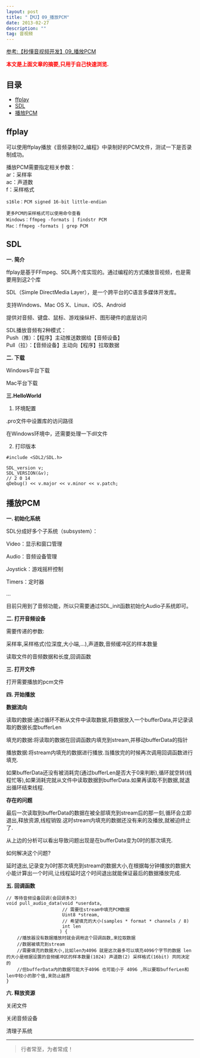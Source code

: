 ```yaml
---
layout: post
title: "【MJ】09_播放PCM"
date: 2013-02-27
description: ""
tag: 音视频
---
```



[参考:【秒懂音视频开发】09_播放PCM](https://www.cnblogs.com/mjios/p/14581738.html)

<span style="font-weight:bold;color:red;">本文是上面文章的摘要,只用于自己快速浏览.</span>


## 目录

* [ffplay](#content1)
* [SDL](#content2)
* [播放PCM](#content3)




<!-- ************************************************ -->
## <a id="content1"></a>ffplay

可以使用ffplay播放《音频录制02_编程》中录制好的PCM文件，测试一下是否录制成功。

播放PCM需要指定相关参数：   
ar：采样率   
ac：声道数   
f：采样格式    

```
s16le：PCM signed 16-bit little-endian

更多PCM的采样格式可以使用命令查看
Windows：ffmpeg -formats | findstr PCM
Mac：ffmpeg -formats | grep PCM
```


<!-- ************************************************ -->
## <a id="content2"></a>SDL

**一. 简介**

ffplay是基于FFmpeg、SDL两个库实现的。通过编程的方式播放音视频，也是需要用到这2个库

SDL（Simple DirectMedia Layer），是一个跨平台的C语言多媒体开发库。

支持Windows、Mac OS X、Linux、iOS、Android

提供对音频、键盘、鼠标、游戏操纵杆、图形硬件的底层访问

SDL播放音频有2种模式：   
Push（推）：【程序】主动推送数据给【音频设备】    
Pull（拉）：【音频设备】主动向【程序】拉取数据    

**二. 下载**

Windows平台下载

Mac平台下载

**三.HelloWorld**

1. 环境配置

.pro文件中设置库的访问路径

在Windows环境中，还需要处理一下dll文件


2. 打印版本

```
#include <SDL2/SDL.h>
 
SDL_version v;
SDL_VERSION(&v);
// 2 0 14
qDebug() << v.major << v.minor << v.patch;
```

<!-- ************************************************ -->
## <a id="content3"></a>播放PCM

**一. 初始化系统**

SDL分成好多个子系统（subsystem）：

Video：显示和窗口管理

Audio：音频设备管理

Joystick：游戏摇杆控制

Timers：定时器

...

目前只用到了音频功能，所以只需要通过SDL_init函数初始化Audio子系统即可。


**二. 打开音频设备**

需要传递的参数:

采样率,采样格式(位深度,大小端,...),声道数,音频缓冲区的样本数量

读取文件的音频数据和长度,回调函数


**三. 打开文件**

打开需要播放的pcm文件


**四. 开始播放**

**数据流向**

读取的数据:通过循环不断从文件中读取数据,将数据放入一个bufferData,并记录读取的数据长度bufferLen

填充的数据:将读取的数据在回调函数内填充到stream,并移动bufferData的指针

播放数据:将stream内填充的数据进行播放.当播放完的时候再次调用回调函数进行填充.

如果bufferData还没有被消耗完(通过bufferLen是否大于0来判断),循环就空转(线程忙等),如果消耗完就从文件中读取数据到bufferData.如果再读取不到数据,就退出循环结束线程.

**存在的问题**

最后一次读取到bufferData的数据在被全部填充到stream后的那一刻,循环会立即退出,释放资源,线程销毁.这时stream内填充的数据还没有来的及播放,就被迫终止了.

从上边的分析可以看出导致问题出现是在bufferData变为0时的那次填充.

如何解决这个问题? 

延时退出,记录变为0时那次填充到stream的数据大小,在根据每分钟播放的数据大小能计算出一个时间,让线程延时这个时间退出就能保证最后的数据播放完成.


**五. 回调函数**

```
// 等待音频设备回调(会回调多次)
void pull_audio_data(void *userdata,
                     // 需要往stream中填充PCM数据
                     Uint8 *stream,
                     // 希望填充的大小(samples * format * channels / 8)
                     int len
                    ) {
    //播放器没有数据播放时就会调用这个回调函数,来拉取数据
    //数据被填充到stream
    //需要填充的数据大小,比如len为4096 就是这次最多可以填充4096个字节的数据 len的大小是根据设置的音频缓冲区的样本数量(1024) 声道数(2) 采样格式(16bit) 共同决定的 
    //但bufferData内的数据可能大于4096 也可能小于 4096 ,所以要取bufferLen和 len中较小的那个值,来防止越界
}

```

**六. 释放资源**

关闭文件

关闭音频设备

清理子系统

----------
>  行者常至，为者常成！


